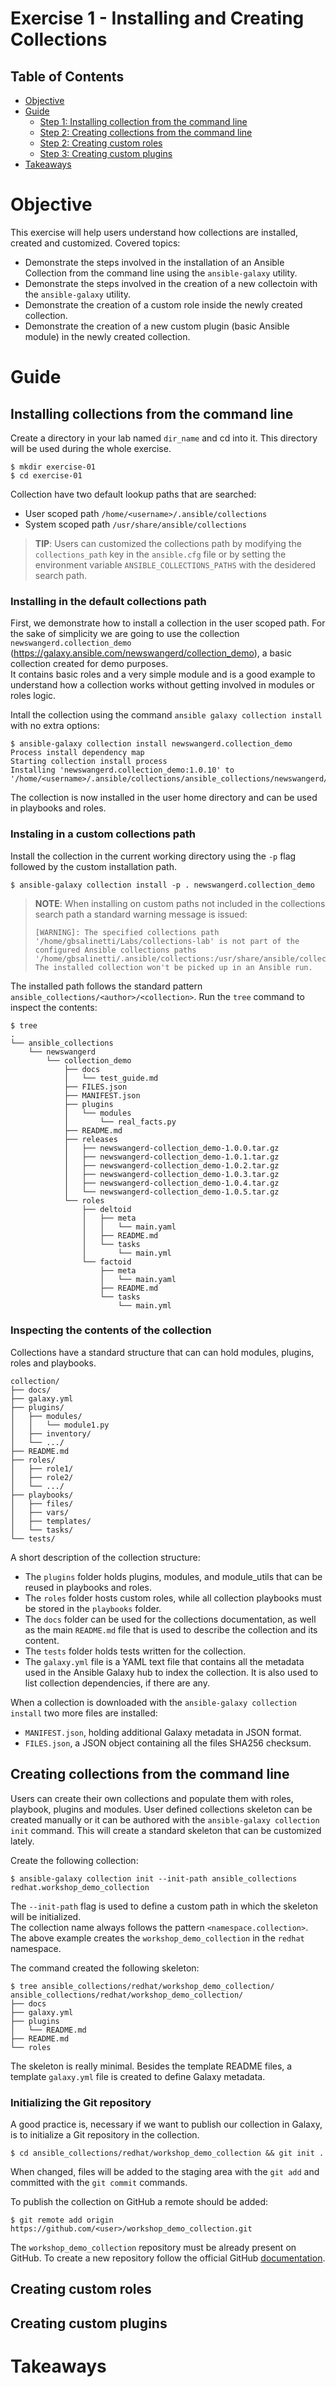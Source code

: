 # Exercise 1 - Installing and Creating Collections

## Table of Contents
- [Objective](#objective)
- [Guide](#guide)
    - [Step 1: Installing collection from the command line](#step-1-installing-collections-from-the-command-line)
    - [Step 2: Creating collections from the command line](#step-2-creating-collections-from-the-command-line)
    - [Step 2: Creating custom roles](#step-2-creating-custom-roles)
    - [Step 3: Creating custom plugins](#step-3-creating-custom-plugins)
- [Takeaways](#takeaways)

# Objective
This exercise will help users understand how collections are installed, created and customized.
Covered topics:

- Demonstrate the steps involved in the installation of an Ansible Collection from the
command line using the `ansible-galaxy` utility.
- Demonstrate the steps involved in the creation of a new collectoin with the `ansible-galaxy`
utility.
- Demonstrate the creation of a custom role inside the newly created collection.
- Demonstrate the creation of a new custom plugin (basic Ansible module) in the newly created collection.

# Guide

## Installing collections from the command line
Create a directory in your lab named `dir_name` and cd into it. This directory will be used during the
whole exercise.
```
$ mkdir exercise-01
$ cd exercise-01
```

Collection have two default lookup paths that are searched:
- User scoped path `/home/<username>/.ansible/collections`
- System scoped path `/usr/share/ansible/collections`

> **TIP**: Users can customized the collections path by modifying the `collections_path` key in the
> `ansible.cfg` file or by setting the environment variable `ANSIBLE_COLLECTIONS_PATHS` with the desidered
> search path.

### Installing in the default collections path
First, we demonstrate how to install a collection in the user scoped path. 
For the sake of simplicity we are going to use the collection `newswangerd.collection_demo` (https://galaxy.ansible.com/newswangerd/collection_demo),
a basic collection created for demo purposes.   
It contains basic roles and a very simple module and is a good example to understand how a collection works without getting involved in modules or roles logic.
  
Intall the collection using the command `ansible galaxy collection install` with no extra options:
```
$ ansible-galaxy collection install newswangerd.collection_demo
Process install dependency map
Starting collection install process
Installing 'newswangerd.collection_demo:1.0.10' to '/home/<username>/.ansible/collections/ansible_collections/newswangerd/collection_demo'
```

The collection is now installed in the user home directory and can be used in playbooks and roles.

### Instaling in a custom collections path
Install the collection in the current working directory using the `-p` flag followed by the custom installation path.
```
$ ansible-galaxy collection install -p . newswangerd.collection_demo
```

> **NOTE**: When installing on custom paths not included in the collections search path a standard warning message is issued:
>  ```
>  [WARNING]: The specified collections path '/home/gbsalinetti/Labs/collections-lab' is not part of the configured Ansible collections paths
> '/home/gbsalinetti/.ansible/collections:/usr/share/ansible/collections'. The installed collection won't be picked up in an Ansible run.
>  ```

The installed path follows the standard pattern `ansible_collections/<author>/<collection>`. 
Run the `tree` command to inspect the contents:
```
$ tree
.
└── ansible_collections
    └── newswangerd
        └── collection_demo
            ├── docs
            │   └── test_guide.md
            ├── FILES.json
            ├── MANIFEST.json
            ├── plugins
            │   └── modules
            │       └── real_facts.py
            ├── README.md
            ├── releases
            │   ├── newswangerd-collection_demo-1.0.0.tar.gz
            │   ├── newswangerd-collection_demo-1.0.1.tar.gz
            │   ├── newswangerd-collection_demo-1.0.2.tar.gz
            │   ├── newswangerd-collection_demo-1.0.3.tar.gz
            │   ├── newswangerd-collection_demo-1.0.4.tar.gz
            │   └── newswangerd-collection_demo-1.0.5.tar.gz
            └── roles
                ├── deltoid
                │   ├── meta
                │   │   └── main.yaml
                │   ├── README.md
                │   └── tasks
                │       └── main.yml
                └── factoid
                    ├── meta
                    │   └── main.yaml
                    ├── README.md
                    └── tasks
                        └── main.yml

```

### Inspecting the contents of the collection
Collections have a standard structure that can can hold modules, plugins, roles and playbooks. 
```
collection/
├── docs/
├── galaxy.yml
├── plugins/
│   ├── modules/
│   │   └── module1.py
│   ├── inventory/
│   └── .../
├── README.md
├── roles/
│   ├── role1/
│   ├── role2/
│   └── .../
├── playbooks/
│   ├── files/
│   ├── vars/
│   ├── templates/
│   └── tasks/
└── tests/
```

A short description of the collection structure:

- The `plugins` folder holds plugins, modules, and module_utils that can be reused in playbooks and roles.  
- The `roles` folder hosts custom roles, while all collection playbooks must be stored in the `playbooks` folder.  
- The `docs` folder can be used for the collections documentation, as well as the main `README.md` file that is 
  used to describe the collection and its content.
- The `tests` folder holds tests written for the collection.  
- The `galaxy.yml` file is a YAML text file that contains all the metadata used in the Ansible Galaxy hub to index the collection.
  It is also used to list collection dependencies, if there are any.

When a collection is downloaded with the `ansible-galaxy collection install` two more files are installed:
- `MANIFEST.json`, holding additional Galaxy metadata in JSON format.
- `FILES.json`, a JSON object containing all the files SHA256 checksum.

## Creating collections from the command line
Users can create their own collections and populate them with roles, playbook, plugins and modules.
User defined collections skeleton can be created manually or it can be authored with the 
`ansible-galaxy collection init` command. This will create a standard skeleton that can be 
customized lately.

Create the following collection:
```
$ ansible-galaxy collection init --init-path ansible_collections redhat.workshop_demo_collection 
```

The `--init-path` flag is used to define a custom path in which the skeleton will be initialized.  
The collection name always follows the pattern `<namespace.collection>`. The above example creates
the `workshop_demo_collection` in the `redhat` namespace.

The command created the following skeleton:
```
$ tree ansible_collections/redhat/workshop_demo_collection/
ansible_collections/redhat/workshop_demo_collection/
├── docs
├── galaxy.yml
├── plugins
│   └── README.md
├── README.md
└── roles
```

The skeleton is really minimal. Besides the template README files, a template `galaxy.yml` file 
is created to define Galaxy metadata.

### Initializing the Git repository
A good practice is, necessary if we want to publish our collection in Galaxy, is to initialize
a Git repository in the collection. 
```
$ cd ansible_collections/redhat/workshop_demo_collection && git init .
```

When changed, files will be added to the staging area with the `git add` and committed with 
the `git commit` commands.

To publish the collection on GitHub a remote should be added:
```
$ git remote add origin https://github.com/<user>/workshop_demo_collection.git
```

The `workshop_demo_collection` repository must be already present on GitHub. To create a new 
repository follow the official GitHub [documentation](https://docs.github.com/en/github/creating-cloning-and-archiving-repositories/creating-a-new-repository).

## Creating custom roles

## Creating custom plugins

# Takeaways
